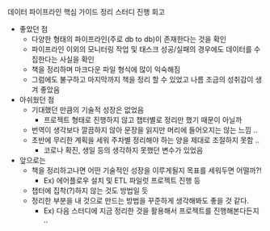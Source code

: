 데이터 파이프라인 핵심 가이드 정리 스터디 진행 회고

* 좋았던 점
    * 다양한 형태의 파이프라인(주로 db to db)이 존재한다는 것을 확인
    * 파이프라인 이외의 모니터링 작업 및 태스크 성공/실패의 경우에도 데이터를 수집한다는 사실을 확인
    * 책을 정리하며 마크다운 파일 형식에 많이 익숙해짐
    * 그럼에도 불구하고 마지막까지 책을 정리 할 수 있었고 나름 조금의 성취감이 생겨 좋았음
* 아쉬웠던 점
    * 기대했던 만큼의 기술적 성장은 없었음
        * 프로젝트 형태로 진행하지 않고 챕터별로 정리만 했기 때문이 아닐까
    * 번역이 생각보다 깔끔하지 않아 문장을 읽지만 머리에 들어오지는 않는 느낌 .. 
    * 초반에 무리한 계획을 세워 주차별 정리해야 하는 양을 제대로 조절하지 못함 ..
        * 코로나 확진, 생일 등의 생각하지 못했던 변수가 있었음
* 앞으로는
    * 책을 정리하고나면 어떤 기술적인 성장을 이루게될지 목표를 세워두면 어떨까?!
        * Ex) 에어플로우 설치 및 ETL 파일럿 프로젝트 진행 등
    * 챕터에 집착(?)하지 않는 것도 방법일 듯
    * 정리한 부분을 내 것으로 만드는 방법을 꾸준하게 생각해봐도 좋을 것 같다. 
        * Ex) 다음 스터디에 지금 정리한 것을 활용해서 프로젝트를 진행해본다든지 ..
